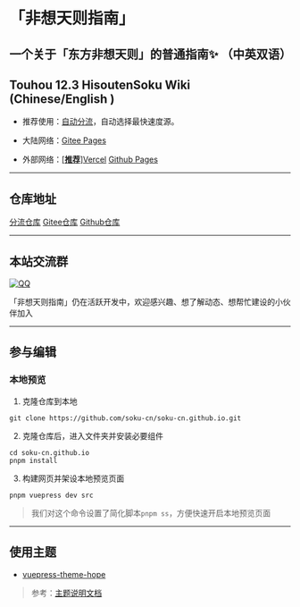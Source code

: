 # 「非想天则指南」
## 一个关于「东方非想天则」的普通指南✨ （中英双语）
## Touhou 12.3 HisoutenSoku Wiki (Chinese/English )

- 推荐使用：[自动分流](https://wiki.514.live/)，自动选择最快速度源。

- 大陆网络：[Gitee Pages](https://soku-cn.gitee.io)

- 外部网络：[[**推荐**]Vercel](https://hisoutensoku-cn-wiki.vercel.app) [Github Pages](https://soku-cn.github.io)

---------------------------------------------------------
## 仓库地址

[分流仓库](https://github.com/soku-cn/wiki-forward) [Gitee仓库](https://gitee.com/soku-cn/soku-cn) [Github仓库](https://github.com/soku-cn/soku-cn.github.io) 

---------------------------------------------------------

## **本站交流群**

[![QQ](https://img.shields.io/badge/QQ_Group-200803640-0078D6.svg?logo=tencent-qq&logoColor=white)](http://qm.qq.com/cgi-bin/qm/qr?_wv=1027&k=BlPlWLS0pzH53ek-6s_li9I9iyKOX2rp&authKey=IeuhBJ9I5o%2B2wsG9Ms0M1UaLEYqtSQERdxJ713CxleEak%2FBvvByzAGiJg%2Bw0zp8D&noverify=0&group_code=200803640) 

「非想天则指南」仍在活跃开发中，欢迎感兴趣、想了解动态、想帮忙建设的小伙伴加入

---------------------------------------------------------

## 参与编辑

### 本地预览

1. 克隆仓库到本地

```
git clone https://github.com/soku-cn/soku-cn.github.io.git
```

2. 克隆仓库后，进入文件夹并安装必要组件

```
cd soku-cn.github.io
pnpm install
```

3. 构建网页并架设本地预览页面

```
pnpm vuepress dev src
```
>我们对这个命令设置了简化脚本``pnpm ss``，方便快速开启本地预览页面

---------------------------------------------------------

## 使用主题

- [vuepress-theme-hope](https://github.com/vuepress-theme-hope/vuepress-theme-hope)
>参考：[主题说明文档](https://theme-hope.vuejs.press/zh/)
